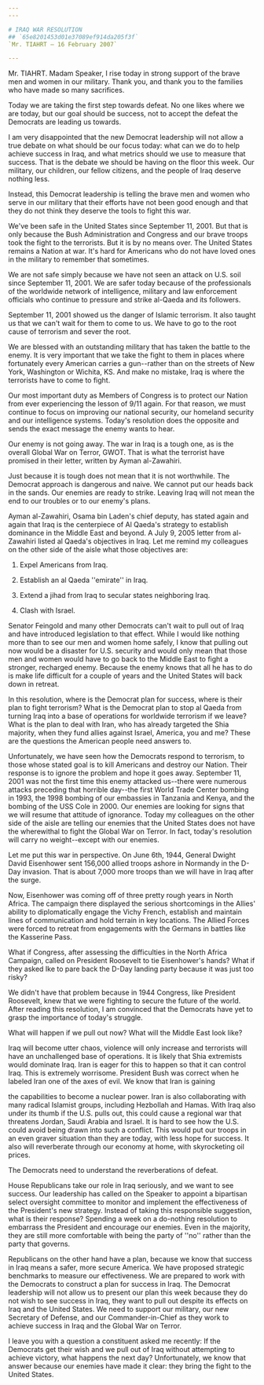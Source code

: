 ```yaml
---
---

# IRAQ WAR RESOLUTION
## `65e8201453d01e37089ef914da205f3f`
`Mr. TIAHRT — 16 February 2007`

---
```



Mr. TIAHRT. Madam Speaker, I rise today in strong support of the 
brave men and women in our military. Thank you, and thank you to the 
families who have made so many sacrifices.

Today we are taking the first step towards defeat. No one likes where 
we are today, but our goal should be success, not to accept the defeat 
the Democrats are leading us towards.

I am very disappointed that the new Democrat leadership will not 
allow a true debate on what should be our focus today: what can we do 
to help achieve success in Iraq, and what metrics should we use to 
measure that success. That is the debate we should be having on the 
floor this week. Our military, our children, our fellow citizens, and 
the people of Iraq deserve nothing less.

Instead, this Democrat leadership is telling the brave men and women 
who serve in our military that their efforts have not been good enough 
and that they do not think they deserve the tools to fight this war.

We've been safe in the United States since September 11, 2001. But 
that is only because the Bush Administration and Congress and our brave 
troops took the fight to the terrorists. But it is by no means over. 
The United States remains a Nation at war. It's hard for Americans who 
do not have loved ones in the military to remember that sometimes.

We are not safe simply because we have not seen an attack on U.S. 
soil since September 11, 2001. We are safer today because of the 
professionals of the worldwide network of intelligence, military and 
law enforcement officials who continue to pressure and strike al-Qaeda 
and its followers.

September 11, 2001 showed us the danger of Islamic terrorism. It also 
taught us that we can't wait for them to come to us. We have to go to 
the root cause of terrorism and sever the root.

We are blessed with an outstanding military that has taken the battle 
to the enemy. It is very important that we take the fight to them in 
places where fortunately every American carries a gun--rather than on 
the streets of New York, Washington or Wichita, KS. And make no 
mistake, Iraq is where the terrorists have to come to fight.

Our most important duty as Members of Congress is to protect our 
Nation from ever experiencing the lesson of 9/11 again. For that 
reason, we must continue to focus on improving our national security, 
our homeland security and our intelligence systems. Today's resolution 
does the opposite and sends the exact message the enemy wants to hear.

Our enemy is not going away. The war in Iraq is a tough one, as is 
the overall Global War on Terror, GWOT. That is what the terrorist have 
promised in their letter, written by Ayman al-Zawahiri.

Just because it is tough does not mean that it is not worthwhile. The 
Democrat approach is dangerous and naive. We cannot put our heads back 
in the sands. Our enemies are ready to strike. Leaving Iraq will not 
mean the end to our troubles or to our enemy's plans.

Ayman al-Zawahiri, Osama bin Laden's chief deputy, has stated again 
and again that Iraq is the centerpiece of Al Qaeda's strategy to 
establish dominance in the Middle East and beyond. A July 9, 2005 
letter from al-Zawahiri listed al Qaeda's objectives in Iraq. Let me 
remind my colleagues on the other side of the aisle what those 
objectives are:

1. Expel Americans from Iraq.

2. Establish an al Qaeda ''emirate'' in Iraq.

3. Extend a jihad from Iraq to secular states neighboring Iraq.

4. Clash with Israel.

Senator Feingold and many other Democrats can't wait to pull out of 
Iraq and have introduced legislation to that effect. While I would like 
nothing more than to see our men and women home safely, I know that 
pulling out now would be a disaster for U.S. security and would only 
mean that those men and women would have to go back to the Middle East 
to fight a stronger, recharged enemy. Because the enemy knows that all 
he has to do is make life difficult for a couple of years and the 
United States will back down in retreat.

In this resolution, where is the Democrat plan for success, where is 
their plan to fight terrorism? What is the Democrat plan to stop al 
Qaeda from turning Iraq into a base of operations for worldwide 
terrorism if we leave? What is the plan to deal with Iran, who has 
already targeted the Shia majority, when they fund allies against 
Israel, America, you and me? These are the questions the American 
people need answers to.

Unfortunately, we have seen how the Democrats respond to terrorism, 
to those whose stated goal is to kill Americans and destroy our Nation. 
Their response is to ignore the problem and hope it goes away. 
September 11, 2001 was not the first time this enemy attacked us--there 
were numerous attacks preceding that horrible day--the first World 
Trade Center bombing in 1993, the 1998 bombing of our embassies in 
Tanzania and Kenya, and the bombing of the USS Cole in 2000. Our 
enemies are looking for signs that we will resume that attitude of 
ignorance. Today my colleagues on the other side of the aisle are 
telling our enemies that the United States does not have the 
wherewithal to fight the Global War on Terror. In fact, today's 
resolution will carry no weight--except with our enemies.

Let me put this war in perspective. On June 6th, 1944, General Dwight 
David Eisenhower sent 156,000 allied troops ashore in Normandy in the 
D-Day invasion. That is about 7,000 more troops than we will have in 
Iraq after the surge.

Now, Eisenhower was coming off of three pretty rough years in North 
Africa. The campaign there displayed the serious shortcomings in the 
Allies' ability to diplomatically engage the Vichy French, establish 
and maintain lines of communication and hold terrain in key locations. 
The Allied Forces were forced to retreat from engagements with the 
Germans in battles like the Kasserine Pass.

What if Congress, after assessing the difficulties in the North 
Africa Campaign, called on President Roosevelt to tie Eisenhower's 
hands? What if they asked Ike to pare back the D-Day landing party 
because it was just too risky?

We didn't have that problem because in 1944 Congress, like President 
Roosevelt, knew that we were fighting to secure the future of the 
world. After reading this resolution, I am convinced that the Democrats 
have yet to grasp the importance of today's struggle.

What will happen if we pull out now? What will the Middle East look 
like?

Iraq will become utter chaos, violence will only increase and 
terrorists will have an unchallenged base of operations. It is likely 
that Shia extremists would dominate Iraq. Iran is eager for this to 
happen so that it can control Iraq. This is extremely worrisome. 
President Bush was correct when he labeled Iran one of the axes of 
evil. We know that Iran is gaining


the capabilities to become a nuclear power. Iran is also collaborating 
with many radical Islamist groups, including Hezbollah and Hamas. With 
Iraq also under its thumb if the U.S. pulls out, this could cause a 
regional war that threatens Jordan, Saudi Arabia and Israel. It is hard 
to see how the U.S. could avoid being drawn into such a conflict. This 
would put our troops in an even graver situation than they are today, 
with less hope for success. It also will reverberate through our 
economy at home, with skyrocketing oil prices.

The Democrats need to understand the reverberations of defeat.

House Republicans take our role in Iraq seriously, and we want to see 
success. Our leadership has called on the Speaker to appoint a 
bipartisan select oversight committee to monitor and implement the 
effectiveness of the President's new strategy. Instead of taking this 
responsible suggestion, what is their response? Spending a week on a 
do-nothing resolution to embarrass the President and encourage our 
enemies. Even in the majority, they are still more comfortable with 
being the party of ''no'' rather than the party that governs.

Republicans on the other hand have a plan, because we know that 
success in Iraq means a safer, more secure America. We have proposed 
strategic benchmarks to measure our effectiveness. We are prepared to 
work with the Democrats to construct a plan for success in Iraq. The 
Democrat leadership will not allow us to present our plan this week 
because they do not wish to see success in Iraq, they want to pull out 
despite its effects on Iraq and the United States. We need to support 
our military, our new Secretary of Defense, and our Commander-in-Chief 
as they work to achieve success in Iraq and the Global War on Terror.

I leave you with a question a constituent asked me recently: If the 
Democrats get their wish and we pull out of Iraq without attempting to 
achieve victory, what happens the next day? Unfortunately, we know that 
answer because our enemies have made it clear: they bring the fight to 
the United States.